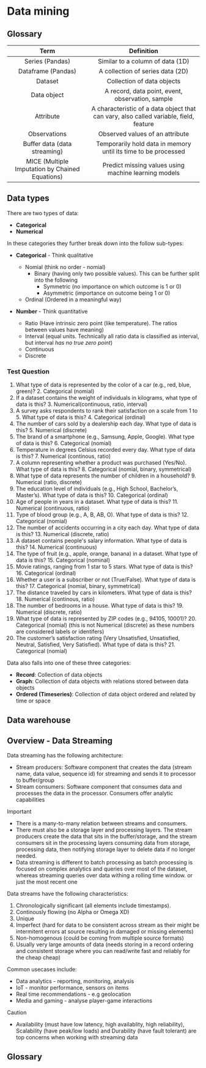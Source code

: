 # Data mining

## Glossary
|                      Term                       |                                      Definition                                       |
|:-----------------------------------------------:|:-------------------------------------------------------------------------------------:|
|                 Series (Pandas)                 |                           Similar to a column of data (1D)                            |
|               Dataframe (Pandas)                |                           A collection of series data (2D)                            |
|                     Dataset                     |                              Collection of data objects                               |
|                   Data object                   |                   A record, data point, event, observation, sample                    |
|                    Attribute                    | A characteristic of a data object that can vary, also called variable, field, feature |
|                  Observations                   |                            Observed values of an attribute                            |
|          Buffer data (data streaming)           |            Temporarily hold data in memory until its time to be processed             |
| MICE (Multiple Imputation by Chained Equations) |                 Predict missing values using machine learning models                  |

## Data types

There are two types of data:
- **Categorical**
- **Numerical**

In these categories they further break down into the follow sub-types:
- **Categorical** - Think qualitative
  - Nomial (think no order - nomial)
    - Binary (having only two possible values). This can be further split into the following
      - Symmetric (no importance on which outcome is 1 or 0)
      - Asymmetric (importance on outcome being 1 or 0)
  - Ordinal (Ordered in a meaningful way)

- **Number** - Think quantitative
  - Ratio (Have intrinsic zero point (like temperature). The ratios between values have meaning) 
  - Interval (equal units. Technically all ratio data is classified as interval, but interval *has no true zero point*)
  - Continuous
  - Discrete

### Test Question

1. What type of data is represented by the color of a car (e.g., red, blue, green)? 
   2. Categorical (nomial)
2. If a dataset contains the weight of individuals in kilograms, what type of data is this?
   3. Numerical(continuous, ratio, interval)
3. A survey asks respondents to rank their satisfaction on a scale from 1 to 5. What type of data is this?
   4. Categorical (ordinal)
4. The number of cars sold by a dealership each day. What type of data is this?
   5. Numerical (discrete)
5. The brand of a smartphone (e.g., Samsung, Apple, Google). What type of data is this?
   6. Categorical (nomial)
6. Temperature in degrees Celsius recorded every day. What type of data is this?
   7. Numerical (continous, ratio)
7. A column representing whether a product was purchased (Yes/No). What type of data is this?
   8. Categorical (nomial, binary, symmetrical)
8. What type of data represents the number of children in a household? 
   9. Numerical (ratio, discrete)
9. The education level of individuals (e.g., High School, Bachelor’s, Master’s). What type of data is this? 
   10. Categorical (ordinal)
10. Age of people in years in a dataset. What type of data is this? 
    11. Numerical (continuous, ratio)
11. Type of blood group (e.g., A, B, AB, O). What type of data is this? 
    12. Categorical (nomial)
12. The number of accidents occurring in a city each day. What type of data is this? 
    13. Numerical (discrete, ratio)
13. A dataset contains people's salary information. What type of data is this? 
    14. Numerical (continuous)
14. The type of fruit (e.g., apple, orange, banana) in a dataset. What type of data is this? 
    15. Categorical (nominal)
15. Movie ratings, ranging from 1 star to 5 stars. What type of data is this? 
    16. Categorical (ordinal)
16. Whether a user is a subscriber or not (True/False). What type of data is this? 
    17. Categorical (nomial, binary, symmetrical)
17. The distance traveled by cars in kilometers. What type of data is this?
    18. Numerical (continous, ratio)
18. The number of bedrooms in a house. What type of data is this? 
    19. Numerical (discrete, ratio)
19. What type of data is represented by ZIP codes (e.g., 94105, 10001)? 
    20. Categorical (nomial)  (this is not Numerical (discrete) as these numbers are considered labels or identifers)
20. The customer’s satisfaction rating (Very Unsatisfied, Unsatisfied, Neutral, Satisfied, Very Satisfied). What type of data is this?
    21. Categorical (nomial)

Data also falls into one of these three categories:
- **Record**: Collection of data objects
- **Graph**: Collection of data objects with relations stored between data objects
- **Ordered (Timeseries)**: Collection of data object ordered and related by time or space


## Data warehouse



## Overview - Data Streaming

Data streaming has the following architecture:

- Stream producers: Software component that creates the data (stream name, data value, sequence id) for streaming and sends it to processor to buffer/group
- Stream consumers: Software component that consumes data and processes the data in the processor. Consumers offer analytic capabilities

> [!IMPORTANT]
> - There is a many-to-many relation between streams and consumers.
> - There must also be a storage layer and processing layers. The stream producers create the data that sits in the buffer/storage, and the stream consumers sit in the processing layers consuming data from storage, processing data, then notifying storage layer to delete data if no longer needed.
> - Data streaming is different to batch processing as batch processing is focused on complex analytics and queries over most of the dataset, whereas streaming queries over data withing a rolling time window. or just the most recent one

Data streams have the following characteristics:
1. Chronologically significant (all elements include timestamps). 
2. Continously flowing (no Alpha or Omega XD)
3. Unique 
4. Imperfect (hard for data to be consistent across stream as their might be intermitent errors at source resulting in damaged or missing elements)
5. Non-homogenous (could be coming from multiple source formats)
6. Usually very large amounts of data (needs storing in a record ordering and consistent storage where you can read/write fast and reliably for the cheap cheap)

Common usecases include:
- Data analytics - reporting, monitoring, analysis
- IoT - monitor performance, sensors on items
- Real time recommendations - e.g geolocation
- Media and gaming - analyse player-game interactions

> [!CAUTION]
> - Availability (must have low latency, high availablity, high reliability), Scalability (have peak/low loads) and Durability (have fault tolerant) are top concerns when working with streaming data

## Glossary

